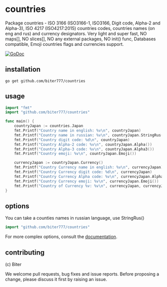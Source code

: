 countries
=======

Package countries - ISO 3166 (ISO3166-1, ISO3166, Digit code, Alpha-2 and Alpha-3), ISO 4217 (ISO4217:2015) countries codes, countries names (on eng and rus) and currency designators. Very light and super fast, NO maps[], NO slices[], NO any external packages, NO init() func, Databases compatible, Emoji countries flags and currencies support.

[![GoDoc](http://godoc.org/github.com/biter777/countries?status.svg)](http://godoc.org/github.com/biter777/countries)


installation
------------

    go get github.com/biter777/countries

usage
-----

```go
import "fmt"
import "github.com/biter777/countries"

func main() {
	countryJapan := countries.Japan
	fmt.Printf("Country name in english: %v\n", countryJapan)
	fmt.Printf("Country name in russian: %v\n", countryJapan.StringRus())
	fmt.Printf("Country digit code: %d\n", countryJapan)
	fmt.Printf("Country Alpha-2 code: %v\n", countryJapan.Alpha())
	fmt.Printf("Country Alpha-3 code: %v\n", countryJapan.Alpha3())
	fmt.Printf("Country emoji: %v\n", countryJapan.Emoji())

	currencyJapan := countryJapan.Currency()
	fmt.Printf("Country Currency name in english: %v\n", currencyJapan)
	fmt.Printf("Country Currency digit code: %d\n", currencyJapan)
	fmt.Printf("Country Currency Alpha code: %v\n", currencyJapan.Alpha())
	fmt.Printf("Country Currency emoji: %v\n", currencyJapan.Emoji())
    fmt.Printf("Country of Currency %v: %v\n", currencyJapan, currencyJapan.Countries())
}
```

options
-------

You can take a counties names in russian language, use StringRus()

```go
import "github.com/biter777/countries"
```

For more complex options, consult the [documentation](http://godoc.org/github.com/biter777/countries).

contributing
------------

(c) Biter

We welcome pull requests, bug fixes and issue reports.
Before proposing a change, please discuss it first by raising an issue.
